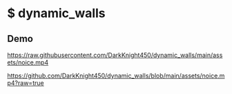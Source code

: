 # $ dynamic_walls

## Demo
https://raw.githubusercontent.com/DarkKnight450/dynamic_walls/main/assets/noice.mp4

https://github.com/DarkKnight450/dynamic_walls/blob/main/assets/noice.mp4?raw=true
